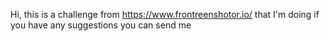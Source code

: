 
Hi, this is a challenge from https://www.frontreenshotor.io/ that I'm doing if you have any suggestions you can send me